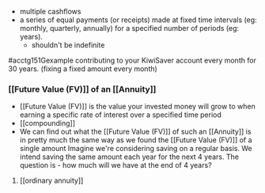 - multiple cashflows
- a series of equal payments (or receipts) made at fixed time intervals (eg: monthly, quarterly, annually) for a specified number of periods (eg: years).
	- shouldn't be indefinite

#acctg151Gexample contributing to your KiwiSaver account every month for 30 years. (fixing a fixed amount every month)

### [[Future Value (FV)]] of an [[Annuity]]
- [[Future Value (FV)]] is the value your invested money will grow to when earning a specific rate of interest over a specified time period
- [[compounding]]
- We can find out what the [[Future Value (FV)]] of such an [[Annuity]] is in pretty much the same way as we found the [[Future Value (FV)]] of a single amount
Imagine we're considering saving on a regular basis. We intend saving the same amount each year for the next 4 years. 
The question is - how much will we have at the end of 4 years?
1. [[ordinary annuity]]